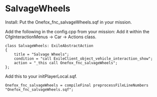 # SalvageWheels

Install:
Put the Onefox_fnc_salvageWheels.sqf in your mission.

Add the following in the config.cpp from your mission:
Add it within the CfgInteractionMenus -> Car -> Actions class.

````
class SalvageWheels: ExileAbstractAction
{
    title = "Salvage Wheels";
    condition = "call ExileClient_object_vehicle_interaction_show";
    action = "_this call Onefox_fnc_salvageWheels";
};
````

Add this to your initPlayerLocal.sqf.
````
Onefox_fnc_salvageWheels = compileFinal preprocessFileLineNumbers "Onefox_fnc_salvageWheels.sqf";
````
